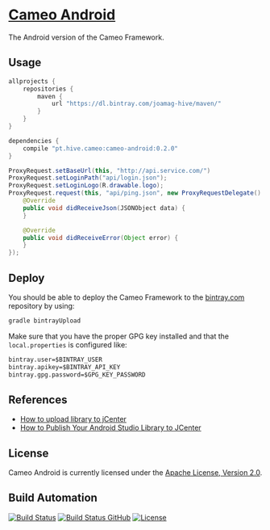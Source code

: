 # [Cameo Android](http://cameo-android.hive.pt/)

The Android version of the Cameo Framework.

## Usage

```gradle
allprojects {
    repositories {
        maven {
            url "https://dl.bintray.com/joamag-hive/maven/"
        }
    }
}

dependencies {
    compile "pt.hive.cameo:cameo-android:0.2.0"
}
```

```java
ProxyRequest.setBaseUrl(this, "http://api.service.com/")
ProxyRequest.setLoginPath("api/login.json");
ProxyRequest.setLoginLogo(R.drawable.logo);
ProxyRequest.request(this, "api/ping.json", new ProxyRequestDelegate() {
    @Override
    public void didReceiveJson(JSONObject data) {
    }

    @Override
    public void didReceiveError(Object error) {
    }
});
```

## Deploy

You should be able to deploy the Cameo Framework to the [bintray.com](http://bintray.com) repository by using:

```bash
gradle bintrayUpload
```

Make sure that you have the proper GPG key installed and that the `local.properties` is configured like:

```txt
bintray.user=$BINTRAY_USER
bintray.apikey=$BINTRAY_API_KEY
bintray.gpg.password=$GPG_KEY_PASSWORD
```

## References

* [How to upload library to jCenter](https://inthecheesefactory.com/blog/how-to-upload-library-to-jcenter-maven-central-as-dependency/en)
* [How to Publish Your Android Studio Library to JCenter](https://medium.com/@daniellevass/how-to-publish-your-android-studio-library-to-jcenter-5384172c4739)

## License

Cameo Android is currently licensed under the [Apache License, Version 2.0](http://www.apache.org/licenses/).

## Build Automation

[![Build Status](https://app.travis-ci.com/hivesolutions/cameo-android.svg?branch=master)](https://travis-ci.com/github/hivesolutions/cameo-android)
[![Build Status GitHub](https://github.com/hivesolutions/cameo-android/workflows/Main%20Workflow/badge.svg)](https://github.com/hivesolutions/cameo-android/actions)
[![License](https://img.shields.io/badge/license-Apache%202.0-blue.svg)](https://www.apache.org/licenses/)
